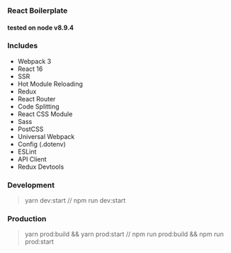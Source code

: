 ### React Boilerplate

#### tested on node v8.9.4


### Includes
-  Webpack 3
-  React 16
-  SSR
-  Hot Module Reloading
-  Redux
-  React Router
-  Code Splitting
-  React CSS Module
-  Sass
-  PostCSS
-  Universal Webpack
-  Config (.dotenv)
-  ESLint
-  API Client
-  Redux Devtools


### Development
> yarn dev:start   // npm run dev:start

### Production
> yarn prod:build && yarn prod:start   // npm run prod:build && npm run prod:start